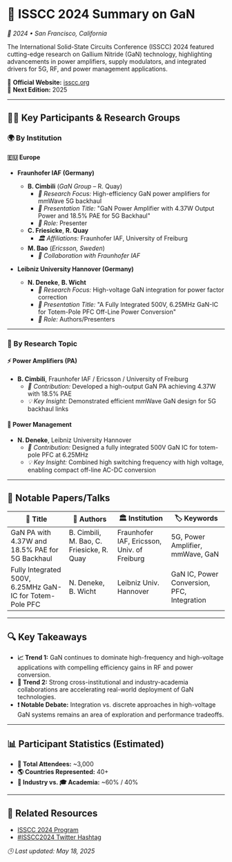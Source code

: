 # 📡 ISSCC 2024 Summary on GaN  
*📍 2024 • San Francisco, California*  

The International Solid-State Circuits Conference (ISSCC) 2024 featured cutting-edge research on Gallium Nitride (GaN) technology, highlighting advancements in power amplifiers, supply modulators, and integrated drivers for 5G, RF, and power management applications.

🔗 **Official Website:** [isscc.org](https://www.isscc.org)  
📅 **Next Edition:** 2025  

---

## 🧑‍🔬 Key Participants & Research Groups  

### 🌍 By Institution  

#### 🇪🇺 Europe  

- **Fraunhofer IAF (Germany)**  
  - **B. Cimbili** (*GaN Group* – R. Quay)  
    - *🧪 Research Focus:* High-efficiency GaN power amplifiers for mmWave 5G backhaul  
    - *📝 Presentation Title:* "GaN Power Amplifier with 4.37W Output Power and 18.5% PAE for 5G Backhaul"  
    - *🎤 Role:* Presenter  
  - **C. Friesicke**, **R. Quay**  
    - *🏛️ Affiliations:* Fraunhofer IAF, University of Freiburg  
  - **M. Bao** (*Ericsson, Sweden*)  
    - *🤝 Collaboration with Fraunhofer IAF*

- **Leibniz University Hannover (Germany)**  
  - **N. Deneke**, **B. Wicht**  
    - *🧪 Research Focus:* High-voltage GaN integration for power factor correction  
    - *📝 Presentation Title:* "A Fully Integrated 500V, 6.25MHz GaN-IC for Totem-Pole PFC Off-Line Power Conversion"  
    - *🎤 Role:* Authors/Presenters  

---

### 🧵 By Research Topic  

#### ⚡ **Power Amplifiers (PA)**  
- **B. Cimbili**, Fraunhofer IAF / Ericsson / University of Freiburg  
  - *🔧 Contribution:* Developed a high-output GaN PA achieving 4.37W with 18.5% PAE  
  - *💡 Key Insight:* Demonstrated efficient mmWave GaN design for 5G backhaul links  

#### 🔋 **Power Management**  
- **N. Deneke**, Leibniz University Hannover  
  - *🔧 Contribution:* Designed a fully integrated 500V GaN IC for totem-pole PFC at 6.25MHz  
  - *💡 Key Insight:* Combined high switching frequency with high voltage, enabling compact off-line AC-DC conversion  

---

## 📄 Notable Papers/Talks  

| 📘 Title | 👥 Authors | 🏛️ Institution | 🏷️ Keywords |  
|---------|------------|----------------|-------------|  
| GaN PA with 4.37W and 18.5% PAE for 5G Backhaul | B. Cimbili, M. Bao, C. Friesicke, R. Quay | Fraunhofer IAF, Ericsson, Univ. of Freiburg | 5G, Power Amplifier, mmWave, GaN |  
| Fully Integrated 500V, 6.25MHz GaN-IC for Totem-Pole PFC | N. Deneke, B. Wicht | Leibniz Univ. Hannover | GaN IC, Power Conversion, PFC, Integration |  

---

## 🔍 Key Takeaways  

- **📈 Trend 1:** GaN continues to dominate high-frequency and high-voltage applications with compelling efficiency gains in RF and power conversion.  
- **🤝 Trend 2:** Strong cross-institutional and industry-academia collaborations are accelerating real-world deployment of GaN technologies.  
- **❗ Notable Debate:** Integration vs. discrete approaches in high-voltage GaN systems remains an area of exploration and performance tradeoffs.

---

## 📊 Participant Statistics (Estimated)  

- **👥 Total Attendees:** ~3,000  
- **🌎 Countries Represented:** 40+  
- **🏢 Industry vs. 🎓 Academia:** ~60% / 40%  

---

## 🔗 Related Resources  

- [ISSCC 2024 Program](https://www.isscc.org/program)  
- [#ISSCC2024 Twitter Hashtag](https://twitter.com/hashtag/ISSCC2024)  

*🕒 Last updated: May 18, 2025*  
